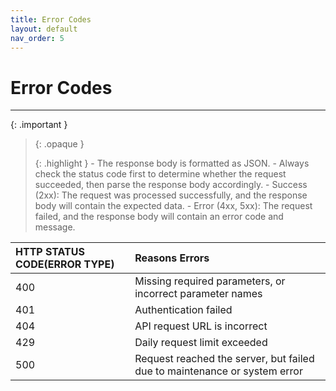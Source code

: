 ```yaml
---
title: Error Codes
layout: default
nav_order: 5
---
```


# Error Codes
---

{: .important }
> {: .opaque }
> <div markdown="block">
> {: .highlight }
> - The response body is formatted as JSON.
> - Always check the status code first to determine whether the request succeeded, then parse the response body accordingly.
> - Success (2xx): The request was processed successfully, and the response body will contain the expected data.
> - Error (4xx, 5xx): The request failed, and the response body will contain an error code and message.
> </div>


| HTTP STATUS CODE(ERROR TYPE) | Reasons Errors |
|:-------------|:------------------|
| 400           | Missing required parameters, or incorrect parameter names |
| 401 | Authentication failed |
| 404           | API request URL is incorrect |
| 429           | Daily request limit exceeded |
| 500           | Request reached the server, but failed due to maintenance or system error |